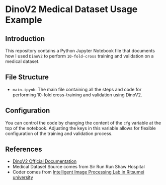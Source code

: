# DinoV2 Medical Dataset Usage Example

## Introduction
This repository contains a Python Jupyter Notebook file that documents how I used `DinoV2` to perform `10-fold-cross` training and validation on a medical dataset.

## File Structure
- `main.ipynb`: The main file containing all the steps and code for performing 10-fold cross-training and validation using DinoV2.

## Configuration
You can control the code by changing the content of the `cfg` variable at the top of the notebook. Adjusting the keys in this variable allows for flexible configuration of the training and validation process.


## References
- [DinoV2 Official Documentation]([https://link-to-dinov2-docs](https://github.com/facebookresearch/dinov2))
- Medical Dataset Source comes from Sir Run Run Shaw Hospital
- Coder comes from [Intelligent Image Processing Lab in Ritsumei university]([https://media.ritsumei.ac.jp/iipl/])
